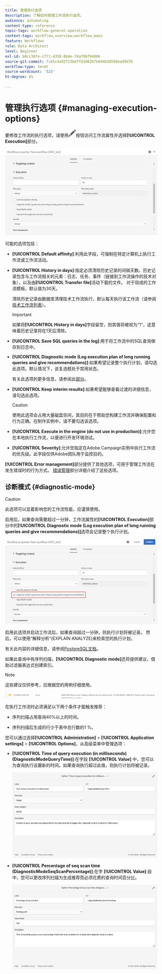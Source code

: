 ```yaml
---
title: 管理执行选项
description: 了解如何管理工作流执行选项。
audience: automating
content-type: reference
topic-tags: workflow-general-operation
context-tags: workflow,overview;workflow,main
feature: Workflows
role: Data Architect
level: Beginner
exl-id: b0cc38fe-cf71-4350-8b4e-7daf0bf94066
source-git-commit: fcb5c4a92f23bdffd1082b7b044b5859dead9d70
workflow-type: tm+mt
source-wordcount: '523'
ht-degree: 6%

---
```


# 管理执行选项 {#managing-execution-options}

要修改工作流的执行选项，请使用![](assets/edit_darkgrey-24px.png)按钮访问工作流属性并选择&#x200B;**[!UICONTROL Execution]**&#x200B;部分。

![](assets/wkf_execution_6.png)

可能的选项包括：

* **[!UICONTROL Default affinity]**:利用此字段，可强制在特定计算机上执行工作流或工作流活动。

* **[!UICONTROL History in days]**:指定必须清除历史记录的间隔天数。历史记录包含与工作流相关的元素：日志、任务、事件（链接到工作流操作的技术对象），以及由&#x200B;**[!UICONTROL Transfer file]**&#x200B;活动下载的文件。 对于现成的工作流模板，默认值为30天。

   清除历史记录由数据库清理技术工作流执行，默认每天执行该工作流（请参阅[技术工作流列表](../../administration/using/technical-workflows.md)）。

   >[!IMPORTANT]
   >
   >如果将&#x200B;**[!UICONTROL History in days]**&#x200B;字段留空，则其值将被视为“1”，这意味着历史记录将在1天后清除。

* **[!UICONTROL Save SQL queries in the log]**:用于将工作流中的SQL查询保存到日志中。

* **[!UICONTROL Diagnostic mode (Log execution plan of long running queries and give recommendations)]**:如果希望记录整个执行计划，请勾选此选项。默认情况下，该复选框处于禁用状态。

   有关此选项的更多信息，请参阅此[部分](#diagnostic-mode)。

* **[!UICONTROL Keep interim results]**:如果希望能够查看过渡的详细信息，请勾选此选项。

   >[!CAUTION]
   >
   >使用此选项会占用大量磁盘空间，其目的在于帮助您构建工作流并确保配置和行为正确。在制作实例中，请不要勾选该选项。

* **[!UICONTROL Execute in the engine (do not use in production)]**:允许您在本地执行工作流，以便进行开发环境测试。

* **[!UICONTROL Severity]**:允许您指定在Adobe Campaign实例中执行工作流的优先级。此字段仅供Adobe团队用于监控目的。

**[!UICONTROL Error management]**&#x200B;部分提供了其他选项，可用于管理工作流在发生错误时的行为方式。 [错误管理](../../automating/using/monitoring-workflow-execution.md#error-management)部分详细介绍了这些选项。

## 诊断模式 {#diagnostic-mode}

>[!CAUTION]
>
>此选项可以显着影响您的工作流性能，应谨慎使用。

启用后，如果查询需要超过一分钟，工作流属性的&#x200B;**[!UICONTROL Execution]**&#x200B;部分中的&#x200B;**[!UICONTROL Diagnostic mode (Log execution plan of long running queries and give recommendations)]**&#x200B;选项会记录整个执行计划。

![](assets/wkf_diagnostic.png)

启用此选项并启动工作流后，如果查询超过一分钟，则执行计划将被记录。 然后，可以使用“解释分析”(EXPLAIN ANALYZE)来检索您的执行计划。

有关此内容的详细信息，请参阅[PostgreSQL文档](https://www.postgresql.org/docs/9.4/using-explain.html)。

如果此查询中有序列扫描，**[!UICONTROL Diagnostic mode]**&#x200B;还将提供建议，借助过滤器表达式创建索引。

>[!NOTE]
>
> 这些建议仅供参考，应根据您的用例仔细使用。

![](assets/wkf_diagnostic_4.png)

在执行工作流时必须满足以下两个条件才能触发推荐：

* 序列扫描占用查询40%以上的时间。

* 序列扫描后生成的行少于表中总行数的1 %。

您可以通过选择&#x200B;**[!UICONTROL Administration]** > **[!UICONTROL Application settings]** > **[!UICONTROL Options]**，从高级菜单中管理选项：

* **[!UICONTROL Time of query execution (in milliseconds)(DiagnosticModeQueryTime)]**:在字段 **[!UICONTROL Value]** 中，您可以为查询执行设置新的时间。如果查询执行超过此值，则执行计划将被记录。

   ![](assets/wkf_diagnostic_2.png)

* **[!UICONTROL Percentage of seq scan time (DiagnosticModeSeqScanPercentage)]**:在字 **[!UICONTROL Value]** 段中，您可以更改序列扫描为生成推荐而必须花费的查询时间百分比。

   ![](assets/wkf_diagnostic_3.png)
